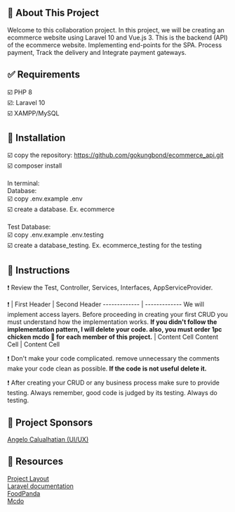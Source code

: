 ## :loudspeaker: About This Project
Welcome to this collaboration project. In this project, we will be creating an ecommerce website using Laravel 10 and Vue.js 3. This is the backend (API) of the ecommerce website. Implementing end-points for the SPA. Process payment, Track the delivery and Integrate payment gateways.

## :white_check_mark: Requirements
:ballot_box_with_check: PHP 8 <br>
:ballot_box_with_check:: Laravel 10 <br>
:ballot_box_with_check: XAMPP/MySQL <br>

## :memo: Installation
:ballot_box_with_check: copy the repository: https://github.com/gokungbond/ecommerce_api.git <br>
:ballot_box_with_check: composer install <br>
<br>
In terminal:<br>
Database: <br>
:ballot_box_with_check: copy .env.example .env <br>
:ballot_box_with_check: create a database. Ex. ecommerce <br>
<br>
Test Database: <br>
:ballot_box_with_check: copy .env.example .env.testing <br>
:ballot_box_with_check: create a database_testing. Ex. ecommerce_testing for the testing <br>

## :memo:  Instructions
:heavy_exclamation_mark: Review the Test, Controller, Services, Interfaces, AppServiceProvider.

:heavy_exclamation_mark: | 
First Header  | Second Header
------------- | -------------
We will implement access layers. Before proceeding in creating your first CRUD you must understand how the implementation works. **If you didn't follow the implementation pattern, I will delete your code. also, you must order 1pc chicken mcdo :poultry_leg: for each member of this project.**  | Content Cell
Content Cell  | Content Cell

:heavy_exclamation_mark: Don't make your code complicated. remove unnecessary the comments make your code clean as possible. **If the code is not useful delete it.**

:heavy_exclamation_mark: After creating your CRUD or any business process make sure to provide testing. Always remember, good code is judged by its testing. Always do testing.

## :loudspeaker: Project Sponsors
[Angelo Calualhatian (UI/UX)](https://www.facebook.com/angelo.calualhatian.5)

## :memo: Resources
[Project Layout](https://l.facebook.com/l.php?u=https%3A%2F%2Fwww.figma.com%2Ffile%2F2mVJhu0w441lm1i4hu9SDk%2FHome-website%3Ftype%3Ddesign%26node-id%3D0%253A1%26mode%3Ddesign%26t%3DLgUN5b2x63kUIJUV-1%26fbclid%3DIwAR2cxJdrMOS0XWZYc7RpSpsipZfIbcWzmKgd-9p5BOcIw-a8PgYOsSLYFnk&h=AT2G4lf5FyNm_5lWYz-yzFNQY4re-qdbwOHF3CmpmmYImQZBZTPtNi_DaBDqk5ekZVTkPL9EKT2EwBbvCajQ-It4UWW8etlKfP85U1w593vw5ywHT1Eq0nxnLi19XGpI1KFYIw) <br>
[Laravel documentation](https://laravel.com/) <br>
[FoodPanda](https://www.foodpanda.ph/) <br>
[Mcdo](https://www.mcdonalds.com.ph/) <br>
